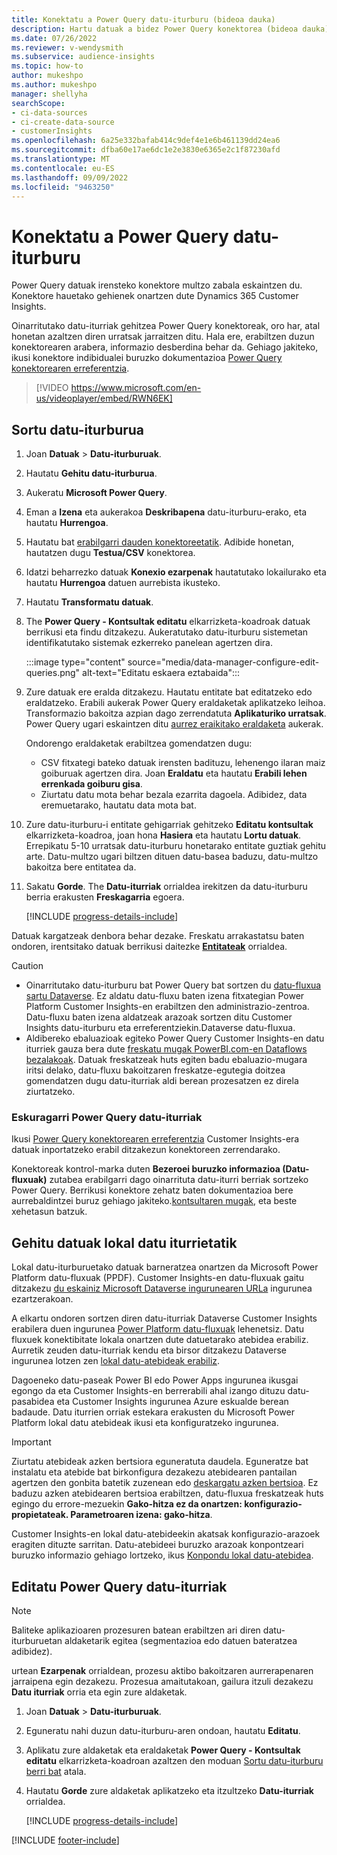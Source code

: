 ```yaml
---
title: Konektatu a Power Query datu-iturburu (bideoa dauka)
description: Hartu datuak a bidez Power Query konektorea (bideoa dauka).
ms.date: 07/26/2022
ms.reviewer: v-wendysmith
ms.subservice: audience-insights
ms.topic: how-to
author: mukeshpo
ms.author: mukeshpo
manager: shellyha
searchScope:
- ci-data-sources
- ci-create-data-source
- customerInsights
ms.openlocfilehash: 6a25e332bafab414c9def4e1e6b461139dd24ea6
ms.sourcegitcommit: dfba60e17ae6dc1e2e3830e6365e2c1f87230afd
ms.translationtype: MT
ms.contentlocale: eu-ES
ms.lasthandoff: 09/09/2022
ms.locfileid: "9463250"
---
```

# <a name="connect-to-a-power-query-data-source"></a>Konektatu a Power Query datu-iturburu

Power Query datuak irensteko konektore multzo zabala eskaintzen du. Konektore hauetako gehienek onartzen dute Dynamics 365 Customer Insights.

Oinarritutako datu-iturriak gehitzea Power Query konektoreak, oro har, atal honetan azaltzen diren urratsak jarraitzen ditu. Hala ere, erabiltzen duzun konektorearen arabera, informazio desberdina behar da. Gehiago jakiteko, ikusi konektore indibidualei buruzko dokumentazioa [Power Query konektorearen erreferentzia](/power-query/connectors/).

> [!VIDEO https://www.microsoft.com/en-us/videoplayer/embed/RWN6EK]

## <a name="create-a-new-data-source"></a>Sortu datu-iturburua

1. Joan **Datuak** > **Datu-iturburuak**.

1. Hautatu **Gehitu datu-iturburua**.

1. Aukeratu **Microsoft Power Query**.

1. Eman a **Izena** eta aukerakoa **Deskribapena** datu-iturburu-erako, eta hautatu **Hurrengoa**.

1. Hautatu bat [erabilgarri dauden konektoreetatik](#available-power-query-data-sources). Adibide honetan, hautatzen dugu **Testua/CSV** konektorea.

1. Idatzi beharrezko datuak **Konexio ezarpenak** hautatutako lokailurako eta hautatu **Hurrengoa** datuen aurrebista ikusteko.

1. Hautatu **Transformatu datuak**.

1. The **Power Query - Kontsultak editatu** elkarrizketa-koadroak datuak berrikusi eta findu ditzakezu. Aukeratutako datu-iturburu sistemetan identifikatutako sistemak ezkerreko panelean agertzen dira.

   :::image type="content" source="media/data-manager-configure-edit-queries.png" alt-text="Editatu eskaera eztabaida":::

1. Zure datuak ere eralda ditzakezu. Hautatu entitate bat editatzeko edo eraldatzeko. Erabili aukerak Power Query eraldaketak aplikatzeko leihoa. Transformazio bakoitza azpian dago zerrendatuta **Aplikaturiko urratsak**. Power Query ugari eskaintzen ditu [aurrez eraikitako eraldaketa](/power-query/power-query-what-is-power-query#transformations) aukerak.

   Ondorengo eraldaketak erabiltzea gomendatzen dugu:

   - CSV fitxategi bateko datuak irensten badituzu, lehenengo ilaran maiz goiburuak agertzen dira. Joan **Eraldatu** eta hautatu **Erabili lehen errenkada goiburu gisa**.
   - Ziurtatu datu mota behar bezala ezarrita dagoela. Adibidez, data eremuetarako, hautatu data mota bat.

1. Zure datu-iturburu-i entitate gehigarriak gehitzeko **Editatu kontsultak** elkarrizketa-koadroa, joan hona **Hasiera** eta hautatu **Lortu datuak**. Errepikatu 5-10 urratsak datu-iturburu honetarako entitate guztiak gehitu arte. Datu-multzo ugari biltzen dituen datu-basea baduzu, datu-multzo bakoitza bere entitatea da.

1. Sakatu **Gorde**. The **Datu-iturriak** orrialdea irekitzen da datu-iturburu berria erakusten **Freskagarria** egoera.

   [!INCLUDE [progress-details-include](includes/progress-details-pane.md)]

Datuak kargatzeak denbora behar dezake. Freskatu arrakastatsu baten ondoren, irentsitako datuak berrikusi daitezke [**Entitateak**](entities.md) orrialdea.

> [!CAUTION]
>
> - Oinarritutako datu-iturburu bat Power Query bat sortzen du [datu-fluxua sartu Dataverse](/power-query/dataflows/overview-dataflows-across-power-platform-dynamics-365). Ez aldatu datu-fluxu baten izena fitxategian Power Platform Customer Insights-en erabiltzen den administrazio-zentroa. Datu-fluxu baten izena aldatzeak arazoak sortzen ditu Customer Insights datu-iturburu eta erreferentziekin.Dataverse datu-fluxua.
> - Aldibereko ebaluazioak egiteko Power Query Customer Insights-en datu iturriek gauza bera dute [freskatu mugak PowerBI.com-en Dataflows bezalakoak](/power-query/power-query-online-limits#refresh-limits). Datuak freskatzeak huts egiten badu ebaluazio-mugara iritsi delako, datu-fluxu bakoitzaren freskatze-egutegia doitzea gomendatzen dugu datu-iturriak aldi berean prozesatzen ez direla ziurtatzeko.

### <a name="available-power-query-data-sources"></a>Eskuragarri Power Query datu-iturriak

Ikusi [Power Query konektorearen erreferentzia](/power-query/connectors/) Customer Insights-era datuak inportatzeko erabil ditzakezun konektoreen zerrendarako.

Konektoreak kontrol-marka duten **Bezeroei buruzko informazioa (Datu-fluxuak)** zutabea erabilgarri dago oinarrituta datu-iturri berriak sortzeko Power Query. Berrikusi konektore zehatz baten dokumentazioa bere aurrebaldintzei buruz gehiago jakiteko.[kontsultaren mugak](/power-query/power-query-online-limits), eta beste xehetasun batzuk.

## <a name="add-data-from-on-premises-data-sources"></a>Gehitu datuak lokal datu iturrietatik

Lokal datu-iturburuetako datuak barneratzea onartzen da Microsoft Power Platform datu-fluxuak (PPDF). Customer Insights-en datu-fluxuak gaitu ditzakezu [du eskainiz Microsoft Dataverse ingurunearen URLa](create-environment.md) ingurunea ezartzerakoan.

A elkartu ondoren sortzen diren datu-iturriak Dataverse Customer Insights erabilera duen ingurunea [Power Platform datu-fluxuak](/power-query/dataflows/overview-dataflows-across-power-platform-dynamics-365) lehenetsiz. Datu fluxuek konektibitate lokala onartzen dute datuetarako atebidea erabiliz. Aurretik zeuden datu-iturriak kendu eta birsor ditzakezu Dataverse ingurunea lotzen zen [lokal datu-atebideak erabiliz](/data-integration/gateway/service-gateway-app).

Dagoeneko datu-paseak Power BI edo Power Apps ingurunea ikusgai egongo da eta Customer Insights-en berrerabili ahal izango dituzu datu-pasabidea eta Customer Insights ingurunea Azure eskualde berean badaude. Datu iturrien orriak estekara erakusten du Microsoft Power Platform lokal datu atebideak ikusi eta konfiguratzeko ingurunea.

> [!IMPORTANT]
> Ziurtatu atebideak azken bertsiora eguneratuta daudela. Eguneratze bat instalatu eta atebide bat birkonfigura dezakezu atebidearen pantailan agertzen den gonbita batetik zuzenean edo [deskargatu azken bertsioa](https://powerapps.microsoft.com/downloads/). Ez baduzu azken atebidearen bertsioa erabiltzen, datu-fluxua freskatzeak huts egingo du errore-mezuekin **Gako-hitza ez da onartzen: konfigurazio-propietateak. Parametroaren izena: gako-hitza**.
>
> Customer Insights-en lokal datu-atebideekin akatsak konfigurazio-arazoek eragiten dituzte sarritan. Datu-atebideei buruzko arazoak konpontzeari buruzko informazio gehiago lortzeko, ikus [Konpondu lokal datu-atebidea](/data-integration/gateway/service-gateway-tshoot).

## <a name="edit-power-query-data-sources"></a>Editatu Power Query datu-iturriak

> [!NOTE]
> Baliteke aplikazioaren prozesuren batean erabiltzen ari diren datu-iturburuetan aldaketarik egitea (segmentazioa edo datuen bateratzea adibidez).
>
> urtean **Ezarpenak** orrialdean, prozesu aktibo bakoitzaren aurrerapenaren jarraipena egin dezakezu. Prozesua amaitutakoan, gailura itzuli dezakezu **Datu iturriak** orria eta egin zure aldaketak.

1. Joan **Datuak** > **Datu-iturburuak**.

1. Eguneratu nahi duzun datu-iturburu-aren ondoan, hautatu **Editatu**.

1. Aplikatu zure aldaketak eta eraldaketak **Power Query - Kontsultak editatu** elkarrizketa-koadroan azaltzen den moduan [Sortu datu-iturburu berri bat](#create-a-new-data-source) atala.

1. Hautatu **Gorde** zure aldaketak aplikatzeko eta itzultzeko **Datu-iturriak** orrialdea.

   [!INCLUDE [progress-details-include](includes/progress-details-pane.md)]

[!INCLUDE [footer-include](includes/footer-banner.md)]
